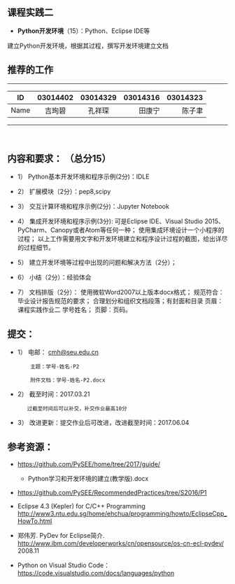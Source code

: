
## 课程实践二

* **Python开发环境**（15）：Python、Eclipse IDE等

建立Python开发环境，根据其过程，撰写开发环境建立文档

## 推荐的工作 

-----
| ID   | 03014402  |  03014329  |    03014316  |  03014323 |
| ------|:--------:| :--------:|--------:|----------:|
| Name  |  吉珣碧  |  孔祥琛  |  田康宁 |   陈子聿   |
---------
   
## 内容和要求： （总分15）

* 1）	Python基本开发环境和程序示例(2分)：IDLE

* 2）	扩展模块（2分）：pep8,scipy

* 3）	交互计算环境和程序示例(2分)：Jupyter Notebook
* 4）	集成开发环境和程序示例(3分):
          可是Eclipse IDE、Visual Studio 2015、PyCharm、Canopy或者Atom等任何一种；
          使用集成环境设计一个小程序的过程；
         以上工作需要用文字和开发环境建立和程序设计过程的截图，给出详尽的过程细节。

* 5）	建立开发环境等过程中出现的问题和解决方法（2分）；

* 6）	小结（2分）：经验体会

* 7）	文档排版（2分）：
        使用微软Word2007以上版本docx格式；
        规范符合：毕业设计报告规范的要求；
       合理划分和组织文档段落；有封面和目录
       页眉：课程实践作业二  学号姓名； 页脚：页码。

## 提交：

* 1）	电邮： cmh@seu.edu.cn 

          主题：学号-姓名-P2

          附件文档：学号-姓名-P2.docx

* 2）	 截至时间：2017.03.21

         过截至时间后可以补交，补交作业最高10分

* 3）	改进更新：提交作业后可改进，改进截至时间：2017.06.04

## 参考资源：

* https://github.com/PySEE/home/tree/2017/guide/

   * Python学习和开发环境的建立(教学版).docx
   
* https://github.com/PySEE/RecommendedPractices/tree/S2016/P1

* Eclipse 4.3 (Kepler) for C/C++ Programming http://www3.ntu.edu.sg/home/ehchua/programming/howto/EclipseCpp_HowTo.html

* 郑伟芳. PyDev for Eclipse简介. http://www.ibm.com/developerworks/cn/opensource/os-cn-ecl-pydev/   2008.11

* Python on Visual Studio Code： https://code.visualstudio.com/docs/languages/python

